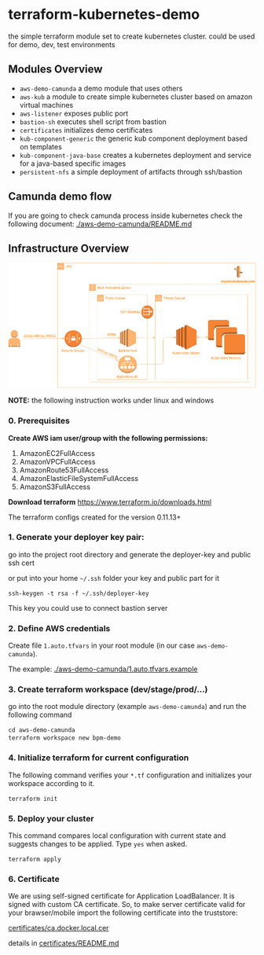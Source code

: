 # terraform-kubernetes-demo

the simple terraform module set to create kubernetes cluster. could be used for demo, dev, test environments

## Modules Overview

* `aws-demo-camunda` a demo module that uses others
* `aws-kub`  a module to create simple kubernetes cluster based on amazon virtual machines
* `aws-listener` exposes public port
* `bastion-sh` executes shell script from bastion
* `certificates` initializes demo certificates
* `kub-component-generic` the generic kub component deployment based on templates
* `kub-component-java-base` creates a kubernetes deployment and service for a java-based specific images
* `persistent-nfs` a simple deployment of artifacts through ssh/bastion 

## Camunda demo flow

If you are going to check camunda process inside kubernetes check the following document: [./aws-demo-camunda/README.md](./aws-demo-camunda/README.md)

## Infrastructure Overview  
![architecture](assets/integration-platform.jpg)


**NOTE:** the following instruction works under linux and windows

### 0. Prerequisites 

**Create AWS iam user/group with the following permissions:**
1. AmazonEC2FullAccess
2. AmazonVPCFullAccess 
3. AmazonRoute53FullAccess
4. AmazonElasticFileSystemFullAccess
5. AmazonS3FullAccess

**Download terraform**
https://www.terraform.io/downloads.html

The terraform configs created for the version 0.11.13+

### 1. Generate your deployer key pair:  
go into the project root directory and generate the deployer-key and public ssh cert

or put into your home `~/.ssh` folder your key and public part for it

```shell
ssh-keygen -t rsa -f ~/.ssh/deployer-key
```

This key you could use to connect bastion server 

### 2. Define AWS credentials
Create file `1.auto.tfvars` in your root module (in our case `aws-demo-camunda`). 

The example: [./aws-demo-camunda/1.auto.tfvars.example](./aws-demo-camunda/1.auto.tfvars.example)

### 3. Create terraform workspace (dev/stage/prod/...)
go into the root module directory (example `aws-demo-camunda`) and run the following command
```shell
cd aws-demo-camunda
terraform workspace new bpm-demo
```

### 4. Initialize terraform for current configuration
The following command verifies your `*.tf` configuration and initializes your workspace according to it.
```shell
terraform init
```
### 5. Deploy your cluster
This command compares local configuration with current state and suggests changes to be applied. Type `yes` when asked.
```shell
terraform apply
```
  
### 6. Certificate  

We are using self-signed certificate  for Application LoadBalancer.
It is signed with custom CA certificate. So, to make server certificate valid for your brawser/mobile import the following certificate into the truststore:

[certificates/ca.docker.local.cer](certificates/ca.docker.local.cer)

details in [certificates/README.md](./certificates/README.md)

